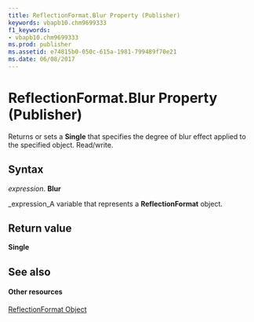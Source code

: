 ```yaml
---
title: ReflectionFormat.Blur Property (Publisher)
keywords: vbapb10.chm9699333
f1_keywords:
- vbapb10.chm9699333
ms.prod: publisher
ms.assetid: e74815b0-050c-615a-1981-799489f70e21
ms.date: 06/08/2017
---
```



# ReflectionFormat.Blur Property (Publisher)

Returns or sets a **Single** that specifies the degree of blur effect applied to the specified object. Read/write.


## Syntax

 _expression_. **Blur**

 _expression_A variable that represents a **ReflectionFormat** object.


## Return value

 **Single**


## See also


#### Other resources


 
 [ReflectionFormat Object](reflectionformat-object-publisher.md)


